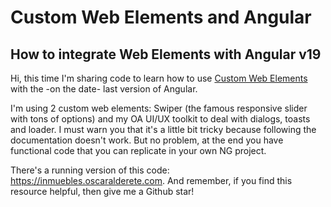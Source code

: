 # Custom Web Elements and Angular
## How to integrate Web Elements with Angular v19

Hi, this time I'm sharing code to learn how to use <a href="https://developer.mozilla.org/en-US/docs/Web/API/Web_components/Using_custom_elements" target="_blank">Custom Web Elements</a> with the -on the date- last version of Angular.

I'm using 2 custom web elements: Swiper (the famous responsive slider with tons of options) and my OA UI/UX toolkit to deal with dialogs, toasts and loader. I must warn you that it's a little bit tricky because following the documentation doesn't work. But no problem, at the end you have functional code that you can replicate in your own NG project.

There's a running version of this code: <a href="https://inmuebles.oscaralderete.com/" target="_blank">https://inmuebles.oscaralderete.com</a>. And remember, if you find this resource helpful, then give me a Github star!
